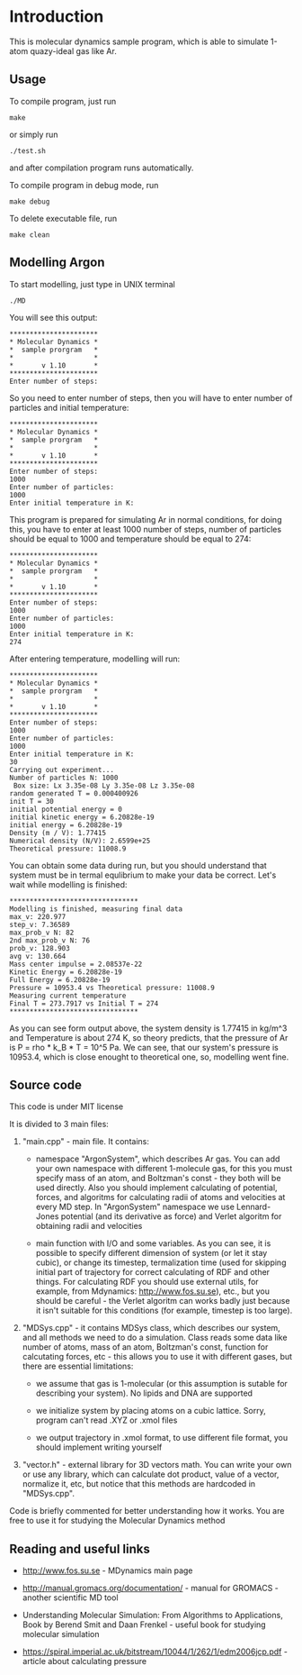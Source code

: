 # Introduction

This is molecular dynamics sample program, which is able to simulate 1-atom quazy-ideal gas like Ar.

## Usage

To compile program, just run 

```
make
```

or simply run

```
./test.sh
```

and after compilation program runs automatically.

To compile program in debug mode, run

```
make debug
```
To delete executable file, run

```
make clean

```

## Modelling Argon

To start modelling, just type in UNIX terminal

```
./MD
```

You will see this output:
```
**********************
* Molecular Dynamics *
*  sample prorgram   *
*                    *
*       v 1.10       *
**********************
Enter number of steps:

```
So you need to enter number of steps, then you will have to enter number of particles and initial temperature:

```
**********************
* Molecular Dynamics *
*  sample prorgram   *
*                    *
*       v 1.10       *
**********************
Enter number of steps:
1000
Enter number of particles:
1000
Enter initial temperature in K:

```
This program is prepared for simulating Ar in normal conditions, for doing this, you have to enter  at least 1000 number of steps, number of particles should be equal to 1000 and temperature should be equal to 274:

```
**********************
* Molecular Dynamics *
*  sample prorgram   *
*                    *
*       v 1.10       *
**********************
Enter number of steps:
1000
Enter number of particles:
1000
Enter initial temperature in K:
274
```
After entering temperature, modelling will run:

```
**********************
* Molecular Dynamics *
*  sample prorgram   *
*                    *
*       v 1.10       *
**********************
Enter number of steps:
1000
Enter number of particles:
1000
Enter initial temperature in K:
30
Carrying out experiment...
Number of particles N: 1000
 Box size: Lx 3.35e-08 Ly 3.35e-08 Lz 3.35e-08
random generated T = 0.000400926
init T = 30
initial potential energy = 0
initial kinetic energy = 6.20828e-19
initial energy = 6.20828e-19
Density (m / V): 1.77415
Numerical density (N/V): 2.6599e+25
Theoretical pressure: 11008.9

```
You can obtain some data during run, but you should understand that system must be in termal equlibrium to make your data be correct. Let's wait while modelling is finished:

```
******************************** 
Modelling is finished, measuring final data
max_v: 220.977
step_v: 7.36589
max_prob_v N: 82
2nd max_prob_v N: 76
prob_v: 128.903
avg v: 130.664
Mass center impulse = 2.08537e-22
Kinetic Energy = 6.20828e-19
Full Energy = 6.20828e-19
Pressure = 10953.4 vs Theoretical pressure: 11008.9
Measuring current temperature 
Final T = 273.7917 vs Initial T = 274
******************************** 
```
As you can see form output above, the system density is 1.77415 in kg/m^3 and Temperature is about 274 K, so theory predicts, that the pressure of Ar is P = rho * k_B * T = 10^5 Pa. We can see, that our system's pressure is  10953.4, which is close enought to theoretical one, so, modelling went fine.

## Source code

This code is under MIT license

It is divided to 3 main files:
1. "main.cpp" - main file. It contains:
    * namespace "ArgonSystem", which describes Ar gas. You can add your own namespace with different 1-molecule gas, for this you must specify mass of an atom, and Boltzman's const - they both will be used directly. Also you should implement calculating of potential, forces, and algoritms for calculating radii of atoms and velocities at every MD step. In "ArgonSystem" namespace we use Lennard-Jones potential (and its derivative as force) and Verlet algoritm for obtaining radii and velocities

    *  main function with I/O and some variables. As you can see, it is possible to specify different dimension of system (or let it stay cubic), or change its timestep, termalization time (used for skipping initial part of trajectory for correct calculating of RDF and other things. For calculating RDF you should use external utils, for example, from Mdynamics:  http://www.fos.su.se), etc., but you should be careful - the Verlet algoritm can works badly just because it isn't suitable for this conditions (for example, timestep is too large).

2. "MDSys.cpp" - it contains MDSys class, which describes our system, and all methods we need to do a simulation. Class reads some data like number of atoms, mass of an atom, Boltzman's const, function for calcutating forces, etc - this allows you to use it with different gases, but there are essential limitations:
    * we assume that gas is 1-molecular (or this assumption is sutable for describing your system). No lipids and DNA are supported

    * we initialize system by placing atoms on a cubic lattice. Sorry, program can't read .XYZ or .xmol files

    * we output trajectory in .xmol format, to use different file format, you should implement writing yourself

3. "vector.h" - external library for 3D vectors math. You can write your own or use any library, which can calculate dot product, value of a vector, normalize it, etc, but notice that this methods are hardcoded in "MDSys.cpp".

Code is briefly commented for better understanding how it works. You are free to use it for studying the Molecular Dynamics method

## Reading and useful links

* http://www.fos.su.se - MDynamics main page

* http://manual.gromacs.org/documentation/ - manual for GROMACS - another scientific MD tool

* Understanding Molecular Simulation: From Algorithms to Applications, Book by Berend Smit and Daan Frenkel - useful book for studying molecular simulation

* https://spiral.imperial.ac.uk/bitstream/10044/1/262/1/edm2006jcp.pdf - article about calculating pressure

